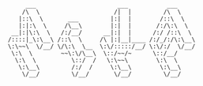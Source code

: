 ```
      ___                       ___           ___     
     /\  \                     /|  |         /\  \    
    |::\  \       ___         |:|  |        /::\  \   
    |:|:\  \     /\__\        |:|  |       /:/\:\  \  
  __|:|\:\  \   /:/__/      __|:|  |      /:/ /::\  \ 
 /::::|_\:\__\ /::\  \     /\ |:|__|____ /:/_/:/\:\__\
 \:\~~\  \/__/ \/\:\  \__  \:\/:::::/__/ \:\/:/  \/__/
  \:\  \        ~~\:\/\__\  \::/~~/~      \::/__/     
   \:\  \          \::/  /   \:\~~\        \:\  \     
    \:\__\         /:/  /     \:\__\        \:\__\    
     \/__/         \/__/       \/__/         \/__/    

```



<!--
**mokamv/mokamv** is a ✨ _special_ ✨ repository because its `README.md` (this file) appears on your GitHub profile.

Here are some ideas to get you started:

- 🔭 I’m currently working on ...
- 🌱 I’m currently learning ...
- 👯 I’m looking to collaborate on ...
- 🤔 I’m looking for help with ...
- 💬 Ask me about ...
- 📫 How to reach me: ...
- 😄 Pronouns: ...
- ⚡ Fun fact: ...
-->
